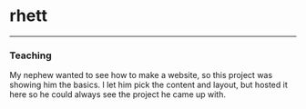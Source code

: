 # rhett

***

### Teaching

My nephew wanted to see how to make a website, so this project was showing him the basics. I let him pick the content and layout, but hosted it here so he could always see the project he came up with. 
